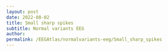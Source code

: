 ```yaml
---
layout: post
date: 2022-08-02 
title: Small sharp spikes 
subtitle: Normal variants EEG
author: 
permalink: /EEGAtlas/normalvariants-eeg/Small_sharp_spikes
---
```



